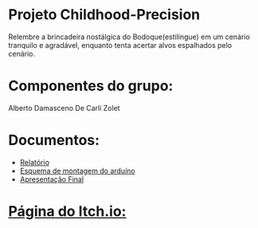 # Projeto Childhood-Precision

Relembre a brincadeira nostálgica do Bodoque(estilingue) em um cenário tranquilo e agradável, enquanto tenta acertar alvos espalhados pelo cenário.
# Componentes do grupo:
Alberto Damasceno De Carli Zolet
# Documentos:
* [Relatório](https://github.com/Pancatov/Childhood-Precision/files/9015868/Relatorio.Childhood.Precision.docx)
* [Esquema de montagem do arduíno](https://user-images.githubusercontent.com/63529206/176573047-051b691a-083a-42b0-b7ba-f4a87812bfc4.png)
* [Apresentação Final](https://github.com/Pancatov/Childhood-Precision/files/9015867/Trabalho_GrauB_PlatAlt.pptx)
# [Página do Itch.io:](https://pancatov.itch.io/childhoods-precision)


